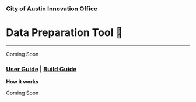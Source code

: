 ### City of Austin Innovation Office

# Data Preparation Tool 🧼

---

Coming Soon 

### [User Guide](userguide/README.md) | [Build Guide](buildguide/README.md)


**How it works**

Coming Soon